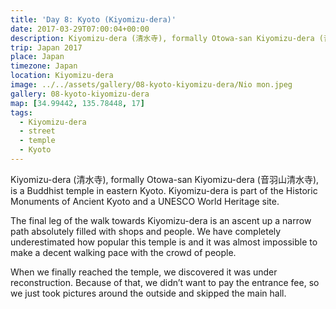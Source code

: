 ```yaml
---
title: 'Day 8: Kyoto (Kiyomizu-dera)'
date: 2017-03-29T07:00:04+00:00
description: Kiyomizu-dera (清水寺), formally Otowa-san Kiyomizu-dera (音羽山清水寺), is a Buddhist temple in eastern Kyoto.
trip: Japan 2017
place: Japan
timezone: Japan
location: Kiyomizu-dera
image: ../../assets/gallery/08-kyoto-kiyomizu-dera/Nio mon.jpeg
gallery: 08-kyoto-kiyomizu-dera
map: [34.99442, 135.78448, 17]
tags:
  - Kiyomizu-dera
  - street
  - temple
  - Kyoto
---
```


Kiyomizu-dera (清水寺), formally Otowa-san Kiyomizu-dera (音羽山清水寺), is a Buddhist temple in eastern Kyoto.
Kiyomizu-dera is part of the Historic Monuments of Ancient Kyoto and a UNESCO World Heritage site.

The final leg of the walk towards Kiyomizu-dera is an ascent up a narrow path absolutely filled with shops and people. We have completely underestimated how popular this temple is and it was almost impossible to make a decent walking pace with the crowd of people.

When we finally reached the temple, we discovered it was under reconstruction. Because of that, we didn’t want to pay the entrance fee, so we just took pictures around the outside and skipped the main hall.
